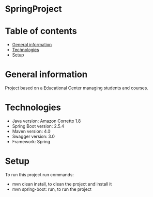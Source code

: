 # SpringProject

# Table of contents
* [General information](#general-information)
* [Technologies](#technologies)
* [Setup](#setup)


# General information
Project based on a Educational Center managing students and courses.

# Technologies
- Java version: Amazon Corretto 1.8
- Spring Boot version: 2.5.4
- Maven version: 4.0
- Swagger version: 3.0 
- Framework: Spring 

# Setup
To run this project run commands:
- mvn clean install, to clean the project and install it
- mvn spring-boot: run, to run the project
